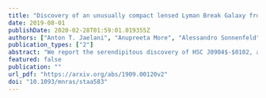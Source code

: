 ```yaml
---
title: "Discovery of an unusually compact lensed Lyman Break Galaxy from the Hyper Suprime-Cam Survey"
date: 2019-08-01
publishDate: 2020-02-28T01:59:01.019355Z
authors: ["Anton T. Jaelani", "Anupreeta More", "Alessandro Sonnenfeld", "Masamune Oguri", "Cristian E. Rusu", "Kenneth C. Wong", "James H. H. Chan", "Sherry H. Suyu", "Issha Kayo", "Chien-Hsiu Lee", "Kaiki T. Inoue"]
publication_types: ["2"]
abstract: "We report the serendipitous discovery of HSC J0904$-$0102, a quadruply-lensed Lyman break galaxy (LBG) in the Survey of Gravitationally-lensed Objects in Hyper Suprime-Cam Imaging (SuGOHI). Owing to its point-like appearance, the source was thought to be a lensed active galactic nucleus. We obtained follow-up spectroscopic data with the Gemini Multi-Object Spectrographs on the Gemini South Telescope, which confirmed this to be a lens system. The deflecting foreground galaxy is a typical early-type galaxy at a high redshift of $z_ {\\ell} = 0.957$ with stellar velocity dispersion $\\sigma_v = 259 \\pm 56$ km s$^{-1}$. The lensed source is identified as an LBG at $z_\\mathrm{s} = 3.403$, based on the sharp drop bluewards of Ly$\\alpha$ and other absorption features. A simple lens mass model for the system, assuming a singular isothermal ellipsoid, yields an Einstein radius of $\\theta_ \\mathrm{Ein} = 1. 23^{\\prime\\prime}$ and a total mass within the Einstein radius of $M_ \\mathrm{Ein} = (5.55 \\pm 0.24) \\times 10^{11}\\mskip3mu M_ \\odot$ corresponding to a velocity dispersion of $\\sigma_ \\mathrm{SIE}= 283 \\pm 3$ km s$^{-1}$, which is in good agreement with the value derived spectroscopically. The most isolated lensed LBG image has a magnification of $\\sim 6.5$. In comparison with other lensed LBGs and typical $z \\sim 4$ LBG populations, HSC J0904$-$0102 is unusually compact, an outlier at $\\gt 2\\sigma$ confidence. Together with a previously discovered SuGOHI lens, HSC J1152$+$0047, that is similarly compact, we believe that the HSC Survey is extending LBG studies down to smaller galaxy sizes."
featured: false
publication: ""
url_pdf: "https://arxiv.org/abs/1909.00120v2"
doi: "10.1093/mnras/staa583"
---
```


